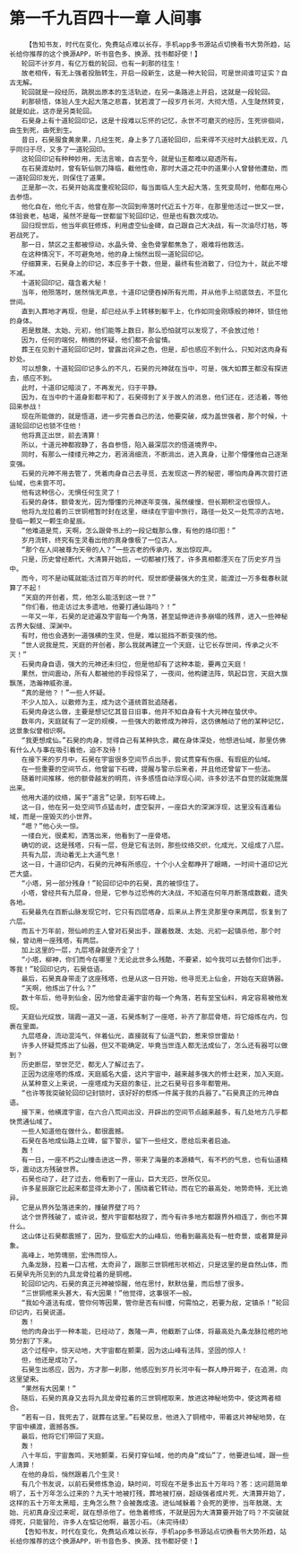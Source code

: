 # 第一千九百四十一章 人间事
        【告知书友，时代在变化，免费站点难以长存，手机app多书源站点切换看书大势所趋，站长给你推荐的这个换源APP，听书音色多、换源、找书都好使！】
       轮回不计岁月，有亿万载的轮回，也有一刹那的往生！
       故老相传，有无上强者投胎转生，开启一段新生，这是一种大轮回，可是世间谁可证实？自古无解。
       轮回就是一段经历，跳脱出原本的生活轨迹，在另一条路途上开启，这就是一段轮回。
       刹那顿悟，体验人生大起大落之悲喜，犹若渡了一段岁月长河，大彻大悟，人生陡然转变，就是如此，这亦是另类轮回。
       石昊身上有十道轮回印记，这是十段难以忘怀的记忆，永世不可磨灭的经历，生死徘徊间，由生到死，由死到生。
       昔日，石昊服食黄泉果，几经生死，身上多了几道轮回印，后来得不灭经时大战鹤无双，几乎同归于尽，又多了一道轮回印。
       这轮回印记有种种妙用，无法言喻，自古至今，就是仙王都难以窥透所有。
       在石昊渡劫时，曾有斩仙铡刀降临，截他性命，那时大道之花中的道果小人曾替他遭劫，而一道轮回印发光，则保住了道果。
       正是那一次，石昊开始高度重视轮回印，每当面临人生大起大落，生死变局时，他都在用心去参悟。
       他化自在，他化千古，他曾在那一次回到帝落时代近五十万年，在那里他活过一世又一世，体验衰老，枯竭，虽然不是每一世都留下轮回印记，但是也有数次成功。
       回归现世后，他当年疯狂修炼，利用虚空仙金碑，自己跟自己大决战，有一次油尽灯枯，等若战死了。
       那一日，禁区之主都被惊动，水晶头骨、金色骨掌都焦急了，艰难将他救活。
       在这种情况下，不可避免地，他的身上悄然出现一道轮回印记。
       仔细算来，石昊身上的印记，本应多于十数，但是，最终有些消散了，归位为十，就此不增不减。
       十道轮回印记，蕴含着大秘！
       当年，他殒落时，居然悄无声息，十道印记便吞掉所有光雨，并从他手上彻底敛去，不显化世间。
       直到入葬地才再现，但是，却已经从手上转移到躯干上，化作如同金刚琢般的神环，锁住他的身体。
       若是敖晟、太始、元初，他们能等上数日，那么恐怕就可以发现了，不会放过他！
       因为，任何的端倪，稍微的怀疑，他们都不会留情。
       葬王在见到十道轮回印记时，曾露出诧异之色，但是，却也感应不到什么，只知对这肉身有妙处。
       可以想象，十道轮回印记多么的不凡，石昊的元神就在当中，可是，强大如葬王都没有探进去，感应不到。
       此时，十道印记暗淡了，不再发光，归于平静。
       因为，在当中的十道身影都平和了，石昊得到了关于故人的消息，他们还在，还活着，等他回来参战！
       现在所能做的，就是悟道，进一步完善自己的法，他要突破，成为盖世强者，那个时候，十道轮回印记也锁不住他！
       他将真正出世，前去清算！
       所以，十道元神都寂静了，各自参悟，陷入最深层次的悟道境界中。
       同时，有那么一缕缕元神之力，若涓涓细流，不断淌出，进入真身，让那个懵懂他自己逐渐变强。
       石昊的元神不用去管了，凭着肉身自己去寻觅，去发现这一界的秘密，哪怕肉身再次尝打进仙域，也未尝不可。
       他有这种信心，无惧任何生灵了！
       石昊的身体，额骨发光，因为懵懂的元神逐年变强，虽然缓慢，但长期积淀也很惊人。
       他将九龙拉着的三世铜棺暂时封在这里，继续在宇宙中旅行，路径一处又一处荒凉的古地，登临一颗又一颗生命星辰。
       “他难道是荒，天啊，怎么跟骨书上的一段记载那么像，有他的烙印图！”
       岁月流转，终究有生灵看出他的真身像极了一位古人。
       “那个在人间被尊为天帝的人？”一些古老的传承内，发出惊叹声。
       只是，历史曾经断代，大清算开始后，一切都被打残了，许多真相都湮灭在了历史岁月当中。
       而今，可不是动辄就能活过百万年的时代，现世即便最强大的生灵，能渡过一万多载春秋就算了不起！
       “天庭的开创者，荒，他怎么能活到这一世？”
       “你们看，他走访过太多遗地，他要打通仙路吗？！”
       一年又一年，石昊的足迹遍及宇宙每一个角落，甚至延伸进许多崩塌的残界，进入一些神秘古界大裂缝、深渊中。
       有时，他也会遇到一道强横的生灵，但是，难以抵挡不断变强的他。
       “世人说我是荒，天庭的开创者，那么我就再建立一个天庭，让它长存世间，传承之火不灭！”
       石昊肉身自语，强大的元神还未归位，但是他却有了这种本能，要再立天庭！
       果然，世间震动，所有人都被他的手段惊呆了，一夜间，他构建法阵，筑起巨宫，天庭大旗飘荡，浩瀚神威弥漫。
       “真的是他？！”一些人怀疑。
       不少人加入，以散修为主，成为这个道统首批追随者。
       石昊肉身这么做，主要是想记忆其昔日旧事，他并不知自身有十大元神在蛰伏中。
       数年内，天庭就有了一定的规模，一些强大的散修成为神将，这仿佛触动了他的某种记忆，这景象似曾相识啊。
       “我更想成仙。”石昊的肉身，觉得自己有某种执念，藏在身体深处，他想进仙域，那里仿佛有什么人与事在吸引着他，迫不及待！
       在接下来的岁月中，石昊在宇宙很多空间节点出手，尝试贯穿有伤痕、有瑕疵的仙域。
       在一些重要的空间节点，他曾留下石碑，提醒与警示后来者，并且他还曾留下一些法。
       随着时间推移，他的额骨越发的明亮，许多感悟自动浮现心间，许多妙法不自觉的就能施展出来。
       他用大道的纹络，属于“道言”记录，刻写石碑上。
       这一日，他在另一处空间节点猛击时，虚空裂开，一座巨大的深渊浮现，这里没有连着仙域，而是一座毁灭的小世界。
       “嗯？”他心头一惊。
       一缕白光，很柔和，洒落出来，他看到了一座骨塔。
       确切的说，这是残塔，只有一层，但是它有法则，那些纹络交织，化成光，又组成了八层。
       共有九层，流动着无上大道气息！
       这一日，十道印记内，石昊的元神有所感应，十个小人全都睁开了眼睛，一时间十道印记光芒大盛。
       “小塔，另一部分残身！”轮回印记中的石昊，真的被惊住了。
       小塔，曾经共有九层身，但是，它参与过恐怖的大决战，不知道在何年月断落成数截，遗失各地。
       石昊最先在百断山脉发现它时，它只有四层塔身，后来从上界生灵那里夺来两层，恢复到了六层。
       而五十万年前，殒仙岭的主人曾对石昊出手，跟着敖晟、太始、元初一起镇杀他，那个时候，曾动用一座残塔，有两层。
       加上这里的一层，九层塔身就便齐全了！
       “小塔，柳神，你们而今在哪里？无论此世多么残酷，不要紧，如今我可以去替你们出手，等我！”轮回印记内，石昊低语。
       最后，石昊真身带走了这座残塔，也是从这一日开始，他寻觅无上仙金，开始在天庭铸器。
       “天啊，他炼出了什么？”
       数十年后，他寻到仙金，因为他曾走遍宇宙的每一个角落，若有至宝仙料，肯定容易被他发现。
       天庭仙光绽放，瑞霞一道又一道，石昊炼制了一座塔，补齐了那层骨塔，将它熔炼在内，包裹在里面。
       九层塔身，流动混沌气，伴着仙光，直接就有了仙道气韵，惹来惊世雷劫！
       许多人怀疑荒炼出了仙器，但又不能确定，毕竟当世连人都无法成仙了，怎么还有器可以做到？
       历史断层，举世茫茫，都无人了解过去了。
       正因为这座塔的炼成，天庭威名大盛，这片宇宙中，越来越多强大的修士赶来，加入天庭。
       从某种意义上来说，一座塔成为天庭的象征，比之石昊号召多年都管用。
       “也许等我突破轮回印记封锁时，该好好的祭炼一件属于我的兵器了。”石昊真正的元神自语。
       接下来，他横渡宇宙，在六合八荒间出没，开辟出的空间节点越来越多，有几处地方几乎都快贯通仙域了。
       一些人知道他在做什么，都很震撼。
       石昊在各地成仙路上立碑，留下警示，留下一些经文，愿给后来者启迪。
       轰！
       有一日，一座不朽之山撞击进这一界，带来了海量的本源精气，有不朽的气息，也有仙道精华，震动这方残破世界。
       石昊也动了，赶了过去，他看到了一座山，巨大无匹，世所仅见。
       许多星辰跟它比起来都显得太渺小了，围绕着它转动，而在它的最高处，地势奇特，无比诡异。
       它是从界外坠落进来的，撞破界壁了吗？
       这个世界残破了，或许说，整片宇宙都枯寂了，而今有许多地方都跟界外相连了，倒也不算什么。
       这山体让石昊都震撼了，因为，登临宏大的山峰后，他看到最高处有一桩奇景，或者算是异象。
       高峰上，地势瑰丽，宏伟而惊人。
       九条龙脉，拉着一口古棺，太奇异了，跟那三世铜棺形状相近，只是这里的是自然山体，而石昊早先所见到的九具龙骨拉着的是铜棺。
       轮回印记内，石昊的真正元神被惊醒，他在思忖，默默估量，而后想了很多。
       “三世铜棺来头甚大，有大因果！”他觉得，这事很不一般。
       “我如今道法有成，管你何等因果，管你是否有纠缠，何需怕之，若要为敌，定镇杀！”轮回印记内，石昊说道。
       轰！
       他的肉身出于一种本能，已经动了，轰隆一声，他截断了山体，将最高处九条龙脉拉棺的地势分割了下来。
       这个过程中，惊天动地，大宇宙都在颤栗，因为这山峰有法阵，坚固的惊人！
       但，他还是成功了。
       石昊生出感应，因为，方才那一刹那，他感应到岁月长河中有一群人睁开眸子，在追溯，向这里望来。
       “果然有大因果！”
       随后，石昊的真身又去将九具龙骨拉着的三世铜棺取来，放进这神秘地势中，使这两者相合。
       “若有一日，我死去了，就葬在这里。”石昊叹息，他进入了铜棺中，带着这片神秘地势，在宇宙中横渡，震撼各族。
       最后，他将它们带回了天庭。
       轰！
       八十年后，宇宙轰鸣，天地颤栗，石昊打穿仙域，他的肉身“成仙”了，他要进仙域，跟一些人清算！
       在他的身后，悄然跟着几个生灵！
       有几个书友说，以前石昊修炼急迫，缺时间，可现在不是多出五十万年吗？答：这问题简单明了，五十万年怎么过来的？九天十地被打残，葬地被打崩，超级强者成片死，大清算开始了，这样的五十万年太黑暗，主角怎么熬？会被轰成渣。进仙域躲着？会死的更惨，当年敖晟、太始、元初真身没过来呢，就在想杀他了。他急着修炼，不就是因为大清算要开始了吗？不突破就得死，只能冒险，许多人在惦记他啊，最苦小石。（未完待续）
       【告知书友，时代在变化，免费站点难以长存，手机app多书源站点切换看书大势所趋，站长给你推荐的这个换源APP，听书音色多、换源、找书都好使！】